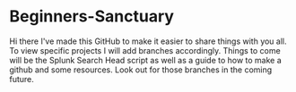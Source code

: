 # Beginners-Sanctuary
Hi there I've made this GitHub to make it easier to share things with you all. To view specific projects I will add branches
accordingly. Things to come will be the Splunk Search Head script as well as a guide to how to make a github and some resources. 
Look out for those branches in the coming future.
